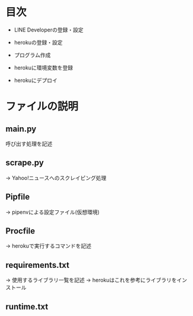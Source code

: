 # 目次
- LINE Developerの登録・設定
- herokuの登録・設定

- プログラム作成
- herokuに環境変数を登録
- herokuにデプロイ


# ファイルの説明
## main.py
呼び出す処理を記述
## scrape.py
→ Yahoo!ニュースへのスクレイピング処理
## Pipfile
→ pipenvによる設定ファイル(仮想環境)
## Procfile
→ herokuで実行するコマンドを記述
## requirements.txt
→ 使用するライブラリ一覧を記述
→ herokuはこれを参考にライブラリをインストール
## runtime.txt

